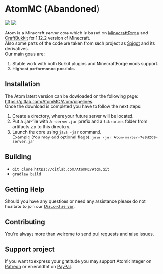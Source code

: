 # AtomMC (Abandoned)
<a href="https://discord.gg/ddgXan7"><img src="https://img.shields.io/badge/chat-discord-blue.svg"></a>
<a href="https://gitlab.com/AtomMC/Atom/pipelines"><img src="https://img.shields.io/badge/build-download-green.svg"></a>

Atom is a Minecraft server core which is based on [MinecraftForge](https://github.com/MinecraftForge/MinecraftForge) and [CraftBukkit](https://hub.spigotmc.org/stash/projects/SPIGOT/repos/craftbukkit/browse) for 1.12.2 version of Minecraft.  
Also some parts of the code are taken from such project as [Spigot](https://hub.spigotmc.org/stash/projects/SPIGOT/repos/spigot/browse)
and its derivatives.  
Our main goals are:
1. Stable work with both Bukkit plugins and MinecraftForge mods support.
2. Highest performance possible.

## Installation
The Atom latest version can be dowloaded on the following page: https://gitlab.com/AtomMC/Atom/pipelines.  
Once the download is completed you have to follow the next steps:
1. Create a directory, where your future server will be located.
2. Put a .jar-file with a `-server.jar` prefix and a `libraries` folder from artifacts.zip to this directory.
3. Launch the core using `java -jar` command.  
    Example (You may add optional flags): `java -jar Atom-master-7e9d289-server.jar`

## Building
- `git clone https://gitlab.com/AtomMC/Atom.git`
- `gradlew build`

## Getting Help
Should you have any questions or need any assistance please do not hesitate to join our [Discord server](https://discord.gg/Fm5qQDV).

## Contributing
You're always more than welcome to send pull requests and raise issues.

## Support project
If you want to express your gratitude you may support AtomicInteger on [Patreon](https://www.patreon.com/AtomicInteger) or emeraldtnt on [PayPal](https://paypal.me/emeraldtnt).
